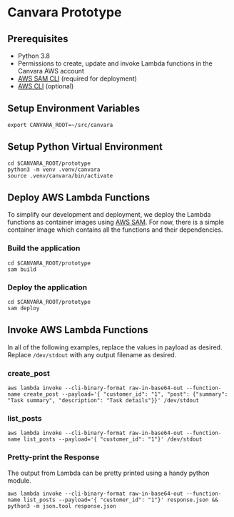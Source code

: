 # Canvara Prototype
## Prerequisites
* Python 3.8
* Permissions to create, update and invoke Lambda functions in the Canvara AWS account
* [AWS SAM CLI](https://docs.amazonaws.cn/en_us/serverless-application-model/latest/developerguide/serverless-sam-cli-install.html) (required for deployment)
* [AWS CLI](https://docs.aws.amazon.com/cli/latest/userguide/install-cliv2.html) (optional)

## Setup Environment Variables
```
export CANVARA_ROOT=~/src/canvara
```

## Setup Python Virtual Environment
```
cd $CANVARA_ROOT/prototype
python3 -m venv .venv/canvara
source .venv/canvara/bin/activate
```

## Deploy AWS Lambda Functions
To simplify our development and deployment, we deploy the Lambda functions as container images using [AWS SAM](https://aws.amazon.com/serverless/sam/). For now, there is a simple container image which contains all the functions and their dependencies.

### Build the application
```
cd $CANVARA_ROOT/prototype
sam build
```

### Deploy the application
```
cd $CANVARA_ROOT/prototype
sam deploy
```

## Invoke AWS Lambda Functions
In all of the following examples, replace the values in payload as desired. Replace `/dev/stdout` with any output filename as desired.

### create_post
```
aws lambda invoke --cli-binary-format raw-in-base64-out --function-name create_post --payload='{ "customer_id": "1", "post": {"summary": "Task summary", "description": "Task details"}}' /dev/stdout
```

### list_posts
```
aws lambda invoke --cli-binary-format raw-in-base64-out --function-name list_posts --payload='{ "customer_id": "1"}' /dev/stdout
```

### Pretty-print the Response
The output from Lambda can be pretty printed using a handy python module.
```
aws lambda invoke --cli-binary-format raw-in-base64-out --function-name list_posts --payload='{ "customer_id": "1"}' response.json && python3 -m json.tool response.json
```